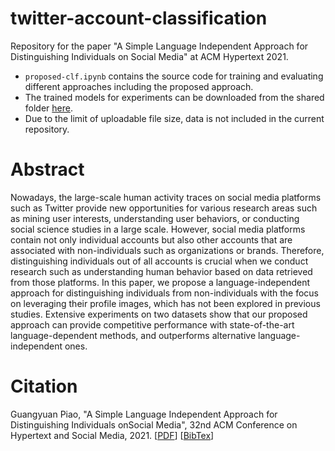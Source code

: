 # twitter-account-classification
Repository for the paper "A Simple Language Independent Approach for Distinguishing
Individuals on Social Media" at ACM Hypertext 2021.

- ```proposed-clf.ipynb``` contains the source code for training and evaluating different approaches including the proposed approach.
- The trained models for experiments can be downloaded from the shared folder [here](https://drive.google.com/drive/folders/1SMC0rRxtVw4fxgU_Bvpf-vYi82wkSF_v?usp=sharing).
- Due to the limit of uploadable file size, data is not included in the current repository.



# Abstract
Nowadays, the large-scale human activity traces on social media
platforms such as Twitter provide new opportunities for various
research areas such as mining user interests, understanding user
behaviors, or conducting social science studies in a large scale. However,
social media platforms contain not only individual accounts
but also other accounts that are associated with non-individuals
such as organizations or brands. Therefore, distinguishing individuals
out of all accounts is crucial when we conduct research such
as understanding human behavior based on data retrieved from
those platforms. In this paper, we propose a language-independent
approach for distinguishing individuals from non-individuals with
the focus on leveraging their profile images, which has not been explored
in previous studies. Extensive experiments on two datasets
show that our proposed approach can provide competitive performance
with state-of-the-art language-dependent methods, and
outperforms alternative language-independent ones.



# Citation
Guangyuan Piao, "A Simple Language Independent Approach for Distinguishing Individuals onSocial Media", 32nd ACM Conference on Hypertext and Social Media, 2021. [[PDF](https://parklize.github.io/publications/HT2021.pdf)] [[BibTex](https://parklize.github.io/bib/HT2021.bib)]

